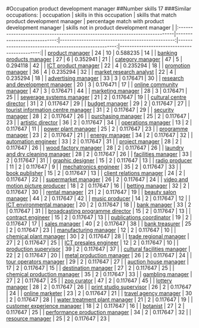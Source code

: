 #Occupation product development manager
##Number skills 17
###Similar occupations:
| occupation                                                                  |   skills in this occupation |   skills that match product development manager |   percentage match with product development manager |   skills not in product development manager |
|:----------------------------------------------------------------------------|----------------------------:|------------------------------------------------:|----------------------------------------------------:|--------------------------------------------:|
| [product manager](product_manager.md)                                       |                          24 |                                              10 |                                            0.588235 |                                          14 |
| [banking products manager](banking_products_manager.md)                     |                          27 |                                               6 |                                            0.352941 |                                          21 |
| [category manager](category_manager.md)                                     |                          47 |                                               5 |                                            0.294118 |                                          42 |
| [ICT product manager](ICT_product_manager.md)                               |                          22 |                                               4 |                                            0.235294 |                                          18 |
| [promotion manager](promotion_manager.md)                                   |                          36 |                                               4 |                                            0.235294 |                                          32 |
| [market research analyst](market_research_analyst.md)                       |                          22 |                                               4 |                                            0.235294 |                                          18 |
| [advertising manager](advertising_manager.md)                               |                          33 |                                               3 |                                            0.176471 |                                          30 |
| [research and development manager](research_and_development_manager.md)     |                          20 |                                               3 |                                            0.176471 |                                          17 |
| [online community manager](online_community_manager.md)                     |                          47 |                                               3 |                                            0.176471 |                                          44 |
| [marketing manager](marketing_manager.md)                                   |                          28 |                                               3 |                                            0.176471 |                                          25 |
| [sewerage systems manager](sewerage_systems_manager.md)                     |                          21 |                                               2 |                                            0.117647 |                                          19 |
| [cultural centre director](cultural_centre_director.md)                     |                          31 |                                               2 |                                            0.117647 |                                          29 |
| [budget manager](budget_manager.md)                                         |                          29 |                                               2 |                                            0.117647 |                                          27 |
| [tourist information centre manager](tourist_information_centre_manager.md) |                          31 |                                               2 |                                            0.117647 |                                          29 |
| [security manager](security_manager.md)                                     |                          28 |                                               2 |                                            0.117647 |                                          26 |
| [purchasing manager](purchasing_manager.md)                                 |                          25 |                                               2 |                                            0.117647 |                                          23 |
| [artistic director](artistic_director.md)                                   |                          36 |                                               2 |                                            0.117647 |                                          34 |
| [operations manager](operations_manager.md)                                 |                          13 |                                               2 |                                            0.117647 |                                          11 |
| [power plant manager](power_plant_manager.md)                               |                          25 |                                               2 |                                            0.117647 |                                          23 |
| [programme manager](programme_manager.md)                                   |                          23 |                                               2 |                                            0.117647 |                                          21 |
| [energy manager](energy_manager.md)                                         |                          34 |                                               2 |                                            0.117647 |                                          32 |
| [automation engineer](automation_engineer.md)                               |                          33 |                                               2 |                                            0.117647 |                                          31 |
| [project manager](project_manager.md)                                       |                          28 |                                               2 |                                            0.117647 |                                          26 |
| [wood factory manager](wood_factory_manager.md)                             |                          28 |                                               2 |                                            0.117647 |                                          26 |
| [laundry and dry cleaning manager](laundry_and_dry_cleaning_manager.md)     |                          28 |                                               2 |                                            0.117647 |                                          26 |
| [facilities manager](facilities_manager.md)                                 |                          33 |                                               2 |                                            0.117647 |                                          31 |
| [graphic designer](graphic_designer.md)                                     |                          15 |                                               2 |                                            0.117647 |                                          13 |
| [radio producer](radio_producer.md)                                         |                          11 |                                               2 |                                            0.117647 |                                           9 |
| [mechatronics engineer](mechatronics_engineer.md)                           |                          35 |                                               2 |                                            0.117647 |                                          33 |
| [book publisher](book_publisher.md)                                         |                          15 |                                               2 |                                            0.117647 |                                          13 |
| [client relations manager](client_relations_manager.md)                     |                          24 |                                               2 |                                            0.117647 |                                          22 |
| [supermarket manager](supermarket_manager.md)                               |                          26 |                                               2 |                                            0.117647 |                                          24 |
| [video and motion picture producer](video_and_motion_picture_producer.md)   |                          18 |                                               2 |                                            0.117647 |                                          16 |
| [betting manager](betting_manager.md)                                       |                          32 |                                               2 |                                            0.117647 |                                          30 |
| [rental manager](rental_manager.md)                                         |                          21 |                                               2 |                                            0.117647 |                                          19 |
| [beauty salon manager](beauty_salon_manager.md)                             |                          44 |                                               2 |                                            0.117647 |                                          42 |
| [music producer](music_producer.md)                                         |                          14 |                                               2 |                                            0.117647 |                                          12 |
| [ICT environmental manager](ICT_environmental_manager.md)                   |                          20 |                                               2 |                                            0.117647 |                                          18 |
| [bank manager](bank_manager.md)                                             |                          33 |                                               2 |                                            0.117647 |                                          31 |
| [broadcasting programme director](broadcasting_programme_director.md)       |                          15 |                                               2 |                                            0.117647 |                                          13 |
| [contract engineer](contract_engineer.md)                                   |                          15 |                                               2 |                                            0.117647 |                                          13 |
| [publications coordinator](publications_coordinator.md)                     |                          19 |                                               2 |                                            0.117647 |                                          17 |
| [sales manager](sales_manager.md)                                           |                          40 |                                               2 |                                            0.117647 |                                          38 |
| [bank treasurer](bank_treasurer.md)                                         |                          25 |                                               2 |                                            0.117647 |                                          23 |
| [manufacturing manager](manufacturing_manager.md)                           |                          12 |                                               2 |                                            0.117647 |                                          10 |
| [chemical plant manager](chemical_plant_manager.md)                         |                          30 |                                               2 |                                            0.117647 |                                          28 |
| [trade regional manager](trade_regional_manager.md)                         |                          27 |                                               2 |                                            0.117647 |                                          25 |
| [ICT presales engineer](ICT_presales_engineer.md)                           |                          12 |                                               2 |                                            0.117647 |                                          10 |
| [production supervisor](production_supervisor.md)                           |                          39 |                                               2 |                                            0.117647 |                                          37 |
| [cultural facilities manager](cultural_facilities_manager.md)               |                          22 |                                               2 |                                            0.117647 |                                          20 |
| [metal production manager](metal_production_manager.md)                     |                          26 |                                               2 |                                            0.117647 |                                          24 |
| [tour operators manager](tour_operators_manager.md)                         |                          29 |                                               2 |                                            0.117647 |                                          27 |
| [auction house manager](auction_house_manager.md)                           |                          17 |                                               2 |                                            0.117647 |                                          15 |
| [destination manager](destination_manager.md)                               |                          27 |                                               2 |                                            0.117647 |                                          25 |
| [chemical production manager](chemical_production_manager.md)               |                          35 |                                               2 |                                            0.117647 |                                          33 |
| [gambling manager](gambling_manager.md)                                     |                          27 |                                               2 |                                            0.117647 |                                          25 |
| [zoo curator](zoo_curator.md)                                               |                          47 |                                               2 |                                            0.117647 |                                          45 |
| [lottery manager](lottery_manager.md)                                       |                          28 |                                               2 |                                            0.117647 |                                          26 |
| [print studio supervisor](print_studio_supervisor.md)                       |                          26 |                                               2 |                                            0.117647 |                                          24 |
| [online marketer](online_marketer.md)                                       |                          23 |                                               2 |                                            0.117647 |                                          21 |
| [travel agency manager](travel_agency_manager.md)                           |                          30 |                                               2 |                                            0.117647 |                                          28 |
| [water treatment plant manager](water_treatment_plant_manager.md)           |                          21 |                                               2 |                                            0.117647 |                                          19 |
| [customer experience manager](customer_experience_manager.md)               |                          18 |                                               2 |                                            0.117647 |                                          16 |
| [botanist](botanist.md)                                                     |                          27 |                                               2 |                                            0.117647 |                                          25 |
| [performance production manager](performance_production_manager.md)         |                          34 |                                               2 |                                            0.117647 |                                          32 |
| [resource manager](resource_manager.md)                                     |                          25 |                                               2 |                                            0.117647 |                                          23 |
